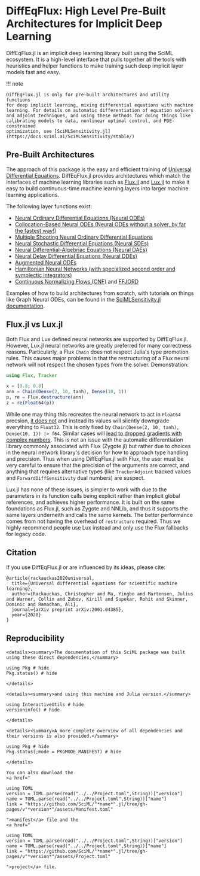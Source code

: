 # DiffEqFlux: High Level Pre-Built Architectures for Implicit Deep Learning

DiffEqFlux.jl is an implicit deep learning library built using the SciML ecosystem. It is
a high-level interface that pulls together all the tools with heuristics
and helper functions to make training such deep implicit layer models fast and easy.

!!! note

    DiffEqFlux.jl is only for pre-built architectures and utility functions
    for deep implicit learning, mixing differential equations with machine
    learning. For details on automatic differentiation of equation solvers
    and adjoint techniques, and using these methods for doing things like
    calibrating models to data, nonlinear optimal control, and PDE-constrained
    optimization, see [SciMLSensitivity.jl](https://docs.sciml.ai/SciMLSensitivity/stable/)

## Pre-Built Architectures

The approach of this package is the easy and efficient training of
[Universal Differential Equations](https://arxiv.org/abs/2001.04385).
DiffEqFlux.jl provides architectures which match the interfaces of
machine learning libraries such as [Flux.jl](https://docs.sciml.ai/Flux/stable/)
and [Lux.jl](https://docs.sciml.ai/Lux/stable/)
to make it easy to build continuous-time machine learning layers
into larger machine learning applications.

The following layer functions exist:

- [Neural Ordinary Differential Equations (Neural ODEs)](https://arxiv.org/abs/1806.07366)
- [Collocation-Based Neural ODEs (Neural ODEs without a solver, by far the fastest way!)](https://www.degruyter.com/document/doi/10.1515/sagmb-2020-0025/html)
- [Multiple Shooting Neural Ordinary Differential Equations](https://arxiv.org/abs/2109.06786)
- [Neural Stochastic Differential Equations (Neural SDEs)](https://arxiv.org/abs/1907.07587)
- [Neural Differential-Algebriac Equations (Neural DAEs)](https://arxiv.org/abs/2001.04385)
- [Neural Delay Differential Equations (Neural DDEs)](https://arxiv.org/abs/2001.04385)
- [Augmented Neural ODEs](https://arxiv.org/abs/1904.01681)
- [Hamiltonian Neural Networks (with specialized second order and symplectic integrators)](https://arxiv.org/abs/1906.01563)
- [Continuous Normalizing Flows (CNF)](https://arxiv.org/abs/1806.07366) and [FFJORD](https://arxiv.org/abs/1810.01367)

Examples of how to build architectures from scratch, with tutorials on things
like Graph Neural ODEs, can be found in the [SciMLSensitivity.jl documentation](https://docs.sciml.ai/SciMLSensitivity/stable/).

## Flux.jl vs Lux.jl

Both Flux and Lux defined neural networks are supported by DiffEqFlux.jl. However, Lux.jl neural networks are greatly preferred for many
correctness reasons. Particularly, a Flux `Chain` does not respect Julia's type promotion rules. This causes major problems in that
the restructuring of a Flux neural network will not respect the chosen types from the solver. Demonstration:

```julia
using Flux, Tracker

x = [0.8; 0.8]
ann = Chain(Dense(2, 10, tanh), Dense(10, 1))
p, re = Flux.destructure(ann)
z = re(Float64(p))
```

While one may thing this recreates the neural network to act in `Float64` precsion, [it does not](https://github.com/FluxML/Flux.jl/pull/2156)
and instead its values will silently downgrade everything to `Float32`. This is only fixed by `Chain(Dense(2, 10, tanh), Dense(10, 1)) |> f64`.
Similar cases will [lead to dropped gradients with complex numbers](https://github.com/FluxML/Optimisers.jl/issues/95). This is not an issue
with the automatic differentiation library commonly associated with Flux (Zygote.jl) but rather due to choices in the neural network library's
decision for how to approach type handling and precision. Thus when using DiffEqFlux.jl with Flux, the user must be very careful to ensure that 
the precision of the arguments are correct, and anything that requires alternative types (like `TrackerAdjoint` tracked values and 
`ForwardDiffSensitivity` dual numbers) are suspect.

Lux.jl has none of these issues, is simpler to work with due to the parameters in its function calls being explicit rather than implicit global
references, and achieves higher performance. It is built on the same foundations as Flux.jl, such as Zygote and NNLib, and thus it supports the
same layers underneith and calls the same kernels. The better performance comes from not having the overhead of `restructure` required.
Thus we highly recommend people use Lux instead and only use the Flux fallbacks for legacy code.

## Citation

If you use DiffEqFlux.jl or are influenced by its ideas, please cite:

```
@article{rackauckas2020universal,
  title={Universal differential equations for scientific machine learning},
  author={Rackauckas, Christopher and Ma, Yingbo and Martensen, Julius and Warner, Collin and Zubov, Kirill and Supekar, Rohit and Skinner, Dominic and Ramadhan, Ali},
  journal={arXiv preprint arXiv:2001.04385},
  year={2020}
}
```

## Reproducibility
```@raw html
<details><summary>The documentation of this SciML package was built using these direct dependencies,</summary>
```
```@example
using Pkg # hide
Pkg.status() # hide
```
```@raw html
</details>
```
```@raw html
<details><summary>and using this machine and Julia version.</summary>
```
```@example
using InteractiveUtils # hide
versioninfo() # hide
```
```@raw html
</details>
```
```@raw html
<details><summary>A more complete overview of all dependencies and their versions is also provided.</summary>
```
```@example
using Pkg # hide
Pkg.status(;mode = PKGMODE_MANIFEST) # hide
```
```@raw html
</details>
```
```@raw html
You can also download the
<a href="
```
```@eval
using TOML
version = TOML.parse(read("../../Project.toml",String))["version"]
name = TOML.parse(read("../../Project.toml",String))["name"]
link = "https://github.com/SciML/"*name*".jl/tree/gh-pages/v"*version*"/assets/Manifest.toml"
```
```@raw html
">manifest</a> file and the
<a href="
```
```@eval
using TOML
version = TOML.parse(read("../../Project.toml",String))["version"]
name = TOML.parse(read("../../Project.toml",String))["name"]
link = "https://github.com/SciML/"*name*".jl/tree/gh-pages/v"*version*"/assets/Project.toml"
```
```@raw html
">project</a> file.
```
